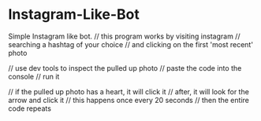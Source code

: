 # Instagram-Like-Bot
Simple Instagram like bot. 
// this program works by visiting instagram
// searching a hashtag of your choice
// and clicking on the first 'most recent' photo

// use dev tools to inspect the pulled up photo
// paste the code into the console
// run it

// if the pulled up photo has a heart, it will click it
// after, it will look for the arrow and click it
// this happens once every 20 seconds
// then the entire code repeats
